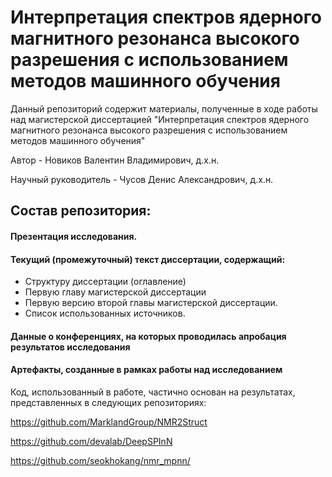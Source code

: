 # Интерпретация спектров ядерного магнитного резонанса высокого разрешения с использованием методов машинного обучения

Данный репозиторий содержит материалы, полученные в ходе работы над магистерской диссертацией "Интерпретация спектров ядерного магнитного резонанса высокого разрешения с использованием методов машинного обучения"
    
Автор - Новиков Валентин Владимирович, д.х.н.

Научный руководитель - Чусов Денис Александрович, д.х.н.


## Состав репозитория:
#### Презентация исследования.
#### Текущий (промежуточный) текст диссертации, содержащий:
- Структуру диссертации (оглавление)
- Первую главу магистерской диссертации
- Первую версию второй главы магистерской диссертации.
- Список использованных источников.


#### Данные о конференциях, на которых проводилась апробация результатов исследования

#### Артефакты, созданные в рамках работы над исследованием

Код, использованный в работе, частично основан на результатах, представленных в следующих репозиториях:

https://github.com/MarklandGroup/NMR2Struct

https://github.com/devalab/DeepSPInN

https://github.com/seokhokang/nmr_mpnn/
